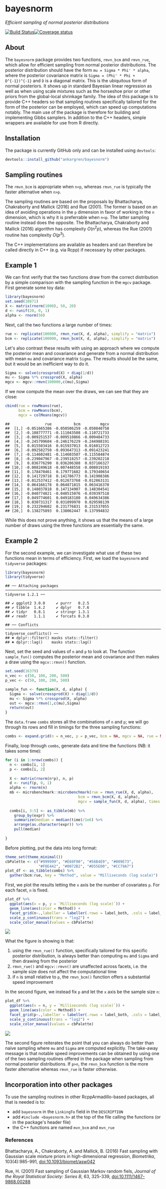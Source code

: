 
bayesnorm
=========

*Efficient sampling of normal posterior distributions*

[![Build Status](https://travis-ci.org/ankargren/bayesnorm.svg?branch=master)](https://travis-ci.org/ankargren/bayesnorm)[![Coverage status](https://codecov.io/gh/ankargren/bayesnorm/branch/master/graph/badge.svg)](https://codecov.io/github/ankargren/bayesnorm?branch=master)

About
-----

The `bayesnorm` package provides two functions, `rmvn_bcm` and `rmvn_rue`, which allow for efficient sampling from normal posterior distributions. The posterior distribution should have the form `mu = Sigma * Phi' * alpha`, where the posterior covariance matrix is `Sigma = (Phi' * Phi + D^{-1})^{-1}` and `D` is a diagonal matrix. This is the ubiquitous form of normal posteriors. It shows up in standard Bayesian linear regression as well as when using scale mixtures such as the horseshoe prior or other priors from the global-local shrinkage family. The idea of this package is to provide C++ headers so that sampling routines specifically tailored for the form of the posterior can be employed, which can speed up computations notably. The main use of the package is therefore for building and implementing Gibbs samplers. In addition to the C++ headers, simple wrappers are available for use from R directly.

Installation
------------

The package is currently GitHub only and can be installed using `devtools`:

``` r
devtools::install_github("ankargren/bayesnorm")
```

Sampling routines
-----------------

The `rmvn_bcm` is appropriate when `n<p`, whereas `rmvn_rue` is typically the faster alternative when `n>p`.

The sampling routines are based on the proposals by Bhattacharya, Chakraborty and Mallick (2016) and Rue (2001). The former is based on an idea of avoiding operations in the `p` dimension in favor of working in the `n` dimension, which is why it is preferrable when `n<p`. The latter sampling routine instead does the opposite. The Bhattacharya, Chakraborty and Mallick (2016) algorithm has complexity *O*(*n*<sup>2</sup>*p*), whereas the Rue (2001) routine has complexity *O*(*p*<sup>3</sup>).

The C++ implementations are available as headers and can therefore be called directly in C++ (e.g. via Rcpp) if necessary by other packages.

Example 1
---------

We can first verify that the two functions draw from the correct distribution by a simple comparison with the sampling function in the `mgcv` package. First generate some toy data:

``` r
library(bayesnorm)
set.seed(10871)
X <- matrix(rnorm(1000), 50, 20)
d <- runif(20, 0, 1)
alpha <- rnorm(50)
```

Next, call the two functions a large number of times:

``` r
rue <- replicate(100000, rmvn_rue(X, d, alpha), simplify = "matrix")
bcm <- replicate(100000, rmvn_bcm(X, d, alpha), simplify = "matrix")
```

Let's also contrast these results with using an approach where we compute the posterior mean and covariance and generate from a normal distribution with mean `mu` and covariance matrix `Sigma`. The results should be the same, but it would be an inefficient way to do it.

``` r
Sigma <- solve(crossprod(X) + diag(1/d))
mu <- Sigma %*% crossprod(X, alpha)
mgcv <- mgcv::rmvn(100000,c(mu),Sigma)
```

If we now compute the mean over the draws, we can see that they are close:

``` r
cbind(rue = rowMeans(rue),
      bcm = rowMeans(bcm),
      mgcv = colMeans(mgcv))
```

    ##                rue          bcm         mgcv
    ##  [1,] -0.051665386 -0.050506259 -0.050840758
    ##  [2,] -0.108777771 -0.111043508 -0.110721733
    ##  [3,] -0.009251537 -0.009510866 -0.009484733
    ##  [4,] -0.245799604 -0.246176229 -0.244988191
    ##  [5,]  0.015503416  0.015937013  0.016012723
    ##  [6,] -0.092582750 -0.093647313 -0.091423241
    ##  [7,] -0.114602481 -0.114603507 -0.115584874
    ##  [8,] -0.239047967 -0.239518257 -0.239202218
    ##  [9,]  0.036776290  0.036206388  0.037166327
    ## [10,] -0.008249618 -0.007448558 -0.008019193
    ## [11,]  0.178470461  0.179771682  0.179340654
    ## [12,]  0.141729718  0.141786773  0.141908386
    ## [13,] -0.012537412 -0.012673768 -0.012863131
    ## [14,]  0.064166178  0.064871815  0.063416370
    ## [15,]  0.148037818  0.147134907  0.148304541
    ## [16,] -0.040774821 -0.040515076 -0.039397518
    ## [17,]  0.049774601  0.049183180  0.049634386
    ## [18,]  0.030731317  0.031099970  0.029598139
    ## [19,]  0.232294602  0.231776831  0.231537055
    ## [20,]  0.138275893  0.138062447  0.137994832

While this does not prove anything, it shows us that the means of a large number of draws using the three functions are essentially the same.

Example 2
---------

For the second example, we can investigate what use of these two functions mean in terms of efficiency. First, we load the `bayesnorm` and `tidyverse` packages:

``` r
library(bayesnorm)
library(tidyverse)
```

    ## ── Attaching packages ──────────────────────────────────────────────────────────────────────────────── tidyverse 1.2.1 ──

    ## ✔ ggplot2 3.0.0     ✔ purrr   0.2.5
    ## ✔ tibble  1.4.2     ✔ dplyr   0.7.6
    ## ✔ tidyr   0.8.1     ✔ stringr 1.3.1
    ## ✔ readr   1.1.1     ✔ forcats 0.3.0

    ## ── Conflicts ─────────────────────────────────────────────────────────────────────────────────── tidyverse_conflicts() ──
    ## ✖ dplyr::filter() masks stats::filter()
    ## ✖ dplyr::lag()    masks stats::lag()

Next, set the seed and values of `n` and `p` to look at. The function `sample_fun()` computes the posterior mean and covariance and then makes a draw using the `mgcv::rmvn()` function.

``` r
set.seed(16379)
n_vec <- c(50, 100, 200, 500)
p_vec <- c(50, 100, 200, 500)

sample_fun <- function(X, d, alpha) {
  Sigma <- solve(crossprod(X) + diag(1/d))
  mu <- Sigma %*% crossprod(X, alpha)
  out <- mgcv::rmvn(1,c(mu),Sigma)
  return(out)
}
```

The `data.frame` `combs` stores all the combinations of `n` and `p`; we will go through its rows and fill in timings for the three sampling functions:

``` r
combs <- expand.grid(n = n_vec, p = p_vec, bcm = NA, mgcv = NA, rue = NA)
```

Finally, loop through `combs`, generate data and time the functions (NB: it takes some time):

``` r
for (i in 1:nrow(combs)) {
  n <- combs[i, 1]
  p <- combs[i, 2]
  
  X <- matrix(rnorm(n*p), n, p)
  d <- runif(p, 0, 1)
  alpha <- rnorm(n)
  mb <- microbenchmark::microbenchmark(rue = rmvn_rue(X, d, alpha),
                                 bcm = rmvn_bcm(X, d, alpha),
                                 mgcv = sample_fun(X, d, alpha), times = 1000)
  
  combs[i, 3:5] <- as_tibble(mb) %>%
    group_by(expr) %>%
    summarize(median = median(time)/1e6) %>%
    arrange(as.character(expr)) %>% 
    pull(median)
  
}
```

Before plotting, put the data into long format:

``` r
theme_set(theme_minimal())
cbPalette <- c("#999999", "#E69F00", "#56B4E9", "#009E73", 
               "#F0E442", "#0072B2", "#D55E00", "#CC79A7")
plot_df <- as_tibble(combs) %>%
  gather(bcm:rue, key = "Method", value = "Milliseconds (log scale)")
```

First, we plot the results letting the `x` axis be the number of covariates `p`. For each facet, `n` is fixed.

``` r
plot_df %>%
  ggplot(aes(x = p, y = `Milliseconds (log scale)`)) +
  geom_line(aes(color = Method)) +
  facet_grid(n~.,labeller = labeller(.rows = label_both, .cols = label_both)) +
  scale_y_continuous(trans = "log2") +
  scale_color_manual(values = cbPalette)
```

![](README_files/figure-markdown_github/unnamed-chunk-11-1.png)

What the figure is showing is that:

1.  using the `rmvn_rue()` function, specifically tailored for this specific posterior distribution, is always better than computing `mu` and `Sigma` and then drawing from the posterior
2.  `rmvn_rue()` and `mgcv::rmvn()` are unaffected across facets, i.e. the sample size does not affect the computational time
3.  if `n` is small relative to `p`, the `rmvn_bcm()` function offers a substantial speed improvement

In the second figure, we instead fix `p` and let the `x` axis be the sample size `n`:

``` r
plot_df %>%
  ggplot(aes(x = n, y = `Milliseconds (log scale)`)) +
  geom_line(aes(color = Method)) +
  facet_grid(p~.,labeller = labeller(.rows = label_both, .cols = label_both)) +
  scale_y_continuous(trans = "log2") +
  scale_color_manual(values = cbPalette)
```

![](README_files/figure-markdown_github/unnamed-chunk-12-1.png)

The second figure reiterates the point that you can always do better than naive sampling where `mu` and `Sigma` are computed explicitly. The take-away message is that notable speed improvements can be obtained by using one of the two sampling routines offered in the package when sampling from normal posterior distributions. If `p>n`, the `rmvn_bcm` function is the more faster alternative whereas `rmvn_rue` is faster otherwise.

Incorporation into other packages
---------------------------------

To use the sampling routines in other RcppArmadillo-based packages, all that is needed is to:

-   add `bayesnorm` in the `LinkingTo` field in the `DESCRIPTION`
-   add `#include <bayesnorm.h>` at the top of the file calling the functions (or in the package's header file)
-   the C++ functions are named `mvn_bcm` and `mvn_rue`

### References

Bhattacharya, A., Chakraborty, A. and Mallick, B. (2016) Fast sampling with Gaussian scale mixture priors in high-dimensional regression, *Biometrika*, 103(4):985-991, [doi:10.1093/biomet/asw042](https://doi.org/10.1093/biomet/asw042)

Rue, H. (2001) Fast sampling of Gaussian Markov random fiels, *Journal of the Royal Statistical Society: Series B*, 63, 325-339, [doi:10.1111/1467-9868.00288](https://doi.org/10.1111/1467-9868.00288)

